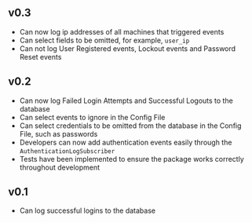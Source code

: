 ## v0.3

- Can now log ip addresses of all machines that triggered events
- Can select fields to be omitted, for example, `user_ip`
- Can not log User Registered events, Lockout events and Password Reset events

## v0.2

- Can now log Failed Login Attempts and Successful Logouts to the database
- Can select events to ignore in the Config File
- Can select credentials to be omitted from the database in the Config File, such as passwords
- Developers can now add authentication events easily through the `AuthenticationLogSubscriber`
- Tests have been implemented to ensure the package works correctly throughout development

## v0.1

- Can log successful logins to the database